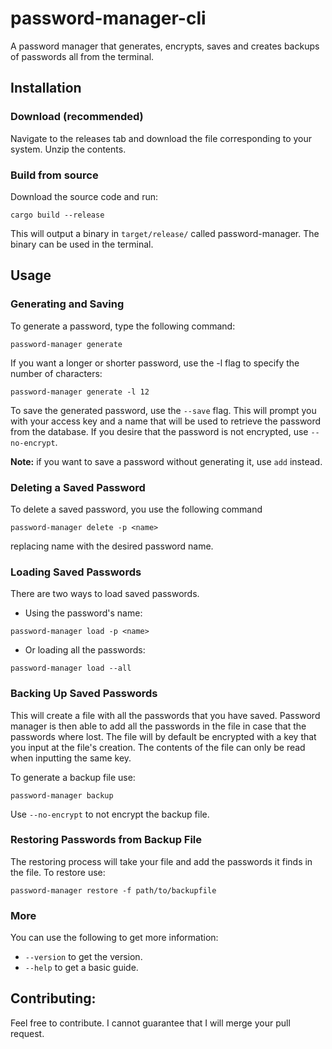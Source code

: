 # password-manager-cli
A password manager that generates, encrypts, saves and creates backups of passwords all from the terminal.

## Installation
### Download (recommended)
Navigate to the releases tab and download the file corresponding to your system. Unzip the contents.

### Build from source
Download the source code and run:
```commandline
cargo build --release
```

This will output a binary in ```target/release/``` called password-manager. The binary can be used in the terminal.

## Usage
### Generating and Saving
To generate a password, type the following command:
```commandline
password-manager generate
```

If you want a longer or shorter password, use the -l flag to specify the number of characters:
```commandline
password-manager generate -l 12
```

To save the generated password, use the ```--save``` flag. This will prompt you with your access key and a name that will be used to retrieve the password from the database.
If you desire that the password is not encrypted, use ```--no-encrypt```.

**Note:** if you want to save a password without generating it, use ```add``` instead.

### Deleting a Saved Password
To delete a saved password, you use the following command
```commandline
password-manager delete -p <name>
```
replacing name with the desired password name.

### Loading Saved Passwords
There are two ways to load saved passwords.

- Using the password's name:
```commandline
password-manager load -p <name>
```

- Or loading all the passwords:
```commandline
password-manager load --all
```

### Backing Up Saved Passwords
This will create a file with all the passwords that you have saved. Password manager is then able to add all the
passwords in the file in case that the passwords where lost. The file will by default be encrypted with a key that you
input at the file's creation. The contents of the file can only be read when inputting the same key.

To generate a backup file use:
```commandline
password-manager backup
```
Use ```--no-encrypt``` to not encrypt the backup file.

### Restoring Passwords from Backup File
The restoring process will take your file and add the passwords it finds in the file. To restore use:
```commandline
password-manager restore -f path/to/backupfile
```

### More
You can use the following to get more information:
- ```--version``` to get the version.
- ```--help``` to get a basic guide.

## Contributing:
Feel free to contribute. I cannot guarantee that I will merge your pull request.